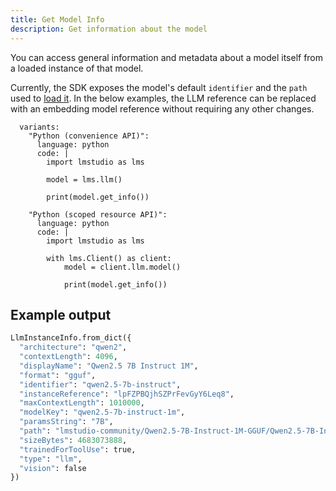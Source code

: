 ```yaml
---
title: Get Model Info
description: Get information about the model
---
```


You can access general information and metadata about a model itself from a loaded
instance of that model.

Currently, the SDK exposes the model's default `identifier`
and the `path` used to [load it](/docs/api/sdk/load-model).
In the below examples, the LLM reference can be replaced with an
embedding model reference without requiring any other changes.

```lms_code_snippet
  variants:
    "Python (convenience API)":
      language: python
      code: |
        import lmstudio as lms

        model = lms.llm()

        print(model.get_info())

    "Python (scoped resource API)":
      language: python
      code: |
        import lmstudio as lms

        with lms.Client() as client:
            model = client.llm.model()

            print(model.get_info())
```

## Example output

```python
LlmInstanceInfo.from_dict({
  "architecture": "qwen2",
  "contextLength": 4096,
  "displayName": "Qwen2.5 7B Instruct 1M",
  "format": "gguf",
  "identifier": "qwen2.5-7b-instruct",
  "instanceReference": "lpFZPBQjhSZPrFevGyY6Leq8",
  "maxContextLength": 1010000,
  "modelKey": "qwen2.5-7b-instruct-1m",
  "paramsString": "7B",
  "path": "lmstudio-community/Qwen2.5-7B-Instruct-1M-GGUF/Qwen2.5-7B-Instruct-1M-Q4_K_M.gguf",
  "sizeBytes": 4683073888,
  "trainedForToolUse": true,
  "type": "llm",
  "vision": false
})
```
